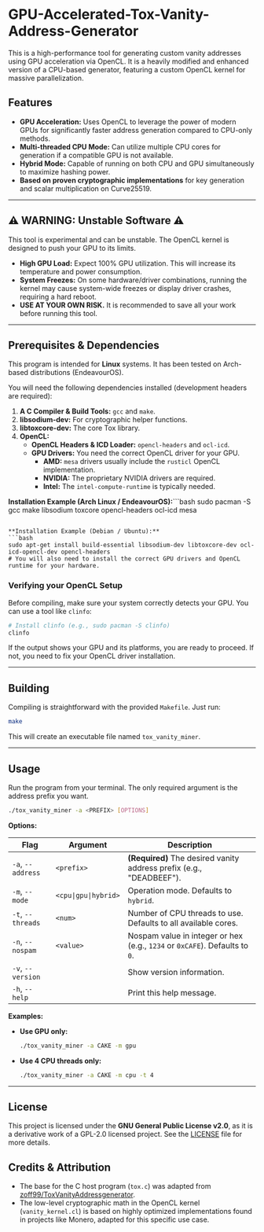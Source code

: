 # GPU-Accelerated-Tox-Vanity-Address-Generator
This is a high-performance tool for generating custom vanity addresses using GPU acceleration via OpenCL. It is a heavily modified and enhanced version of a CPU-based generator, featuring a custom OpenCL kernel for massive parallelization.
## Features

- **GPU Acceleration:** Uses OpenCL to leverage the power of modern GPUs for significantly faster address generation compared to CPU-only methods.
- **Multi-threaded CPU Mode:** Can utilize multiple CPU cores for generation if a compatible GPU is not available.
- **Hybrid Mode:** Capable of running on both CPU and GPU simultaneously to maximize hashing power.
- **Based on proven cryptographic implementations** for key generation and scalar multiplication on Curve25519.

---

## ⚠️ WARNING: Unstable Software ⚠️

This tool is experimental and can be unstable. The OpenCL kernel is designed to push your GPU to its limits.

- **High GPU Load:** Expect 100% GPU utilization. This will increase its temperature and power consumption.
- **System Freezes:** On some hardware/driver combinations, running the kernel may cause system-wide freezes or display driver crashes, requiring a hard reboot.
- **USE AT YOUR OWN RISK.** It is recommended to save all your work before running this tool.

---

## Prerequisites & Dependencies

This program is intended for **Linux** systems. It has been tested on Arch-based distributions (EndeavourOS).

You will need the following dependencies installed (development headers are required):

1.  **A C Compiler & Build Tools:** `gcc` and `make`.
2.  **libsodium-dev:** For cryptographic helper functions.
3.  **libtoxcore-dev:** The core Tox library.
4.  **OpenCL:**
    *   **OpenCL Headers & ICD Loader:** `opencl-headers` and `ocl-icd`.
    *   **GPU Drivers:** You need the correct OpenCL driver for your GPU.
        - **AMD:** `mesa` drivers usually include the `rusticl` OpenCL implementation.
        - **NVIDIA:** The proprietary NVIDIA drivers are required.
        - **Intel:** The `intel-compute-runtime` is typically needed.

**Installation Example (Arch Linux / EndeavourOS):**```bash
sudo pacman -S gcc make libsodium toxcore opencl-headers ocl-icd mesa
```

**Installation Example (Debian / Ubuntu):**
```bash
sudo apt-get install build-essential libsodium-dev libtoxcore-dev ocl-icd-opencl-dev opencl-headers
# You will also need to install the correct GPU drivers and OpenCL runtime for your hardware.
```

### Verifying your OpenCL Setup

Before compiling, make sure your system correctly detects your GPU. You can use a tool like `clinfo`:
```bash
# Install clinfo (e.g., sudo pacman -S clinfo)
clinfo
```
If the output shows your GPU and its platforms, you are ready to proceed. If not, you need to fix your OpenCL driver installation.

---

## Building

Compiling is straightforward with the provided `Makefile`. Just run:

```bash
make
```

This will create an executable file named `tox_vanity_miner`.

---

## Usage

Run the program from your terminal. The only required argument is the address prefix you want.

```bash
./tox_vanity_miner -a <PREFIX> [OPTIONS]
```

**Options:**

| Flag | Argument | Description |
|---|---|---|
| `-a`, `--address` | `<prefix>` | **(Required)** The desired vanity address prefix (e.g., "DEADBEEF"). |
| `-m`, `--mode` | `<cpu\|gpu\|hybrid>` | Operation mode. Defaults to `hybrid`. |
| `-t`, `--threads` | `<num>` | Number of CPU threads to use. Defaults to all available cores. |
| `-n`, `--nospam` | `<value>` | Nospam value in integer or hex (e.g., `1234` or `0xCAFE`). Defaults to `0`. |
| `-v`, `--version` | | Show version information. |
| `-h`, `--help` | | Print this help message. |

**Examples:**

- **Use GPU only:**
  ```bash
  ./tox_vanity_miner -a CAKE -m gpu
  ```

- **Use 4 CPU threads only:**
  ```bash
  ./tox_vanity_miner -a CAKE -m cpu -t 4
  ```

---

## License

This project is licensed under the **GNU General Public License v2.0**, as it is a derivative work of a GPL-2.0 licensed project. See the [LICENSE](LICENSE) file for more details.

## Credits & Attribution

- The base for the C host program (`tox.c`) was adapted from [zoff99/ToxVanityAddressgenerator](https://github.com/zoff99/ToxVanityAddressgenerator).
- The low-level cryptographic math in the OpenCL kernel (`vanity_kernel.cl`) is based on highly optimized implementations found in projects like Monero, adapted for this specific use case.
